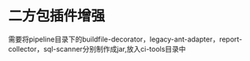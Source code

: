 
# 二方包插件增强

需要将pipeline目录下的buildfile-decorator，legacy-ant-adapter，report-collector，sql-scanner分别制作成jar,放入ci-tools目录中
